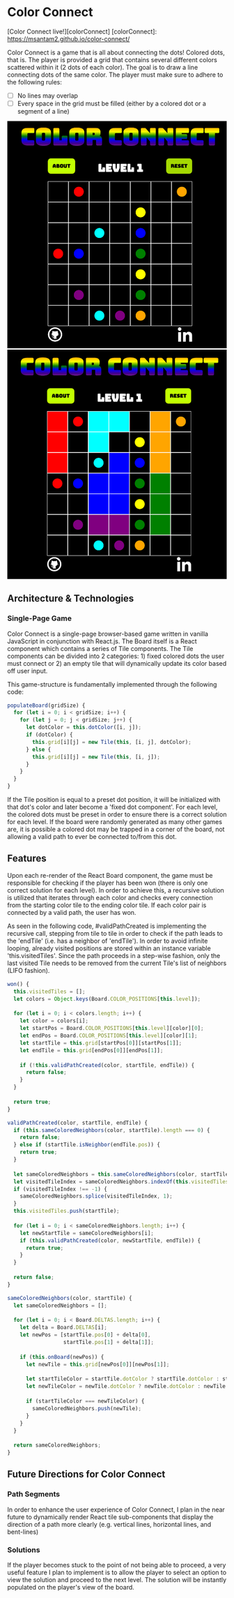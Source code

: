 # Color Connect

[Color Connect live!][colorConnect]
[colorConnect]: https://msantam2.github.io/color-connect/

Color Connect is a game that is all about connecting the dots! Colored dots, that is. The player is provided a grid that contains several different colors scattered within it (2 dots of each color). The goal is to draw a line connecting dots of the same color. The player must make sure to adhere to the following rules:

- [ ] No lines may overlap
- [ ] Every space in the grid must be filled (either by a colored dot or a segment of a line)

![wireframes](https://github.com/msantam2/color-connect/blob/master/images/blank_grid.png)
![wireframes](https://github.com/msantam2/color-connect/blob/master/images/grid.png)

## Architecture & Technologies

### Single-Page Game

Color Connect is a single-page browser-based game written in vanilla JavaScript in conjunction with React.js. The Board itself is a React component which contains a series of Tile components. The Tile components can be divided into 2 categories: 1) fixed colored dots the user must connect or 2) an empty tile that will dynamically update its color based off user input.

This game-structure is fundamentally implemented through the following code:

```js
populateBoard(gridSize) {
  for (let i = 0; i < gridSize; i++) {
    for (let j = 0; j < gridSize; j++) {
      let dotColor = this.dotColor([i, j]);
      if (dotColor) {
        this.grid[i][j] = new Tile(this, [i, j], dotColor);
      } else {
        this.grid[i][j] = new Tile(this, [i, j]);
      }
    }
  }
}
```
If the Tile position is equal to a preset dot position, it will be initialized with that dot's color and later become a 'fixed dot component'.
For each level, the colored dots must be preset in order to ensure there is a correct solution for each level. If the board were randomly generated as many other games are, it is possible a colored dot may be trapped in a corner of the board, not allowing a valid path to ever be connected to/from this dot.

## Features

Upon each re-render of the React Board component, the game must be responsible for checking if the player has been won (there is only one correct solution for each level). In order to achieve this, a recursive solution is utilized that iterates through each color and checks every connection from the starting color tile to the ending color tile. If each color pair is connected by a valid path, the user has won.

As seen in the following code, #validPathCreated is implementing the recursive call, stepping from tile to tile in order to check if the path leads to the 'endTile' (i.e. has a neighbor of 'endTile'). In order to avoid infinite looping, already visited positions are stored within an instance variable 'this.visitedTiles'. Since the path proceeds in a step-wise fashion, only the last visited Tile needs to be removed from the current Tile's list of neighbors (LIFO fashion).

```js
won() {
  this.visitedTiles = [];
  let colors = Object.keys(Board.COLOR_POSITIONS[this.level]);

  for (let i = 0; i < colors.length; i++) {
    let color = colors[i];
    let startPos = Board.COLOR_POSITIONS[this.level][color][0];
    let endPos = Board.COLOR_POSITIONS[this.level][color][1];
    let startTile = this.grid[startPos[0]][startPos[1]];
    let endTile = this.grid[endPos[0]][endPos[1]];

    if (!this.validPathCreated(color, startTile, endTile)) {
      return false;
    }
  }

  return true;
}
```

```js
validPathCreated(color, startTile, endTile) {
  if (this.sameColoredNeighbors(color, startTile).length === 0) {
    return false;
  } else if (startTile.isNeighbor(endTile.pos)) {
    return true;
  }

  let sameColoredNeighbors = this.sameColoredNeighbors(color, startTile);
  let visitedTileIndex = sameColoredNeighbors.indexOf(this.visitedTiles[this.visitedTiles.length - 1]);
  if (visitedTileIndex !== -1) {
    sameColoredNeighbors.splice(visitedTileIndex, 1);
  }
  this.visitedTiles.push(startTile);

  for (let i = 0; i < sameColoredNeighbors.length; i++) {
    let newStartTile = sameColoredNeighbors[i];
    if (this.validPathCreated(color, newStartTile, endTile)) {
      return true;
    }
  }

  return false;
}
```

```js
sameColoredNeighbors(color, startTile) {
  let sameColoredNeighbors = [];

  for (let i = 0; i < Board.DELTAS.length; i++) {
    let delta = Board.DELTAS[i];
    let newPos = [startTile.pos[0] + delta[0],
                  startTile.pos[1] + delta[1]];

    if (this.onBoard(newPos)) {
      let newTile = this.grid[newPos[0]][newPos[1]];

      let startTileColor = startTile.dotColor ? startTile.dotColor : startTile.filledPathColor;
      let newTileColor = newTile.dotColor ? newTile.dotColor : newTile.filledPathColor;

      if (startTileColor === newTileColor) {
        sameColoredNeighbors.push(newTile);
      }
    }
  }

  return sameColoredNeighbors;
}
```

## Future Directions for Color Connect

### Path Segments

In order to enhance the user experience of Color Connect, I plan in the near future to dynamically render React tile sub-components that display the direction of a path more clearly (e.g. vertical lines, horizontal lines, and bent-lines)

### Solutions

If the player becomes stuck to the point of not being able to proceed, a very useful feature I plan to implement is to allow the player to select an option to view the solution and proceed to the next level. The solution will be instantly populated on the player's view of the board.
